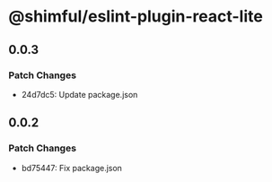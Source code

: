 # @shimful/eslint-plugin-react-lite

## 0.0.3

### Patch Changes

- 24d7dc5: Update package.json

## 0.0.2

### Patch Changes

- bd75447: Fix package.json
